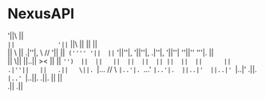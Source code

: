 # NexusAPI
'||\   ||`                                                                       ||            '||` 
 ||\\  ||                                                                        ||             ||  
 || \\ ||  .|''|, \\  // '||  ||` ('''' '||  ||` '||''|, '||''|, .|''|, '||''| ''||''   '''|.   ||  
 ||  \\||  ||..||   ><    ||  ||   `'')  ||  ||   ||  ||  ||  || ||  ||  ||      ||    .|''||   ||  
.||   \||. `|...  //  \\  `|..'|. `...'  `|..'|.  ||..|'  ||..|' `|..|' .||.     `|..' `|..||. .||. 
                                                  ||      ||                                        
                                                 .||     .||                                        

